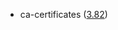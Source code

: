 - ca-certificates ([3.82](https://firefox-source-docs.mozilla.org/security/nss/releases/nss_3_82.html))
